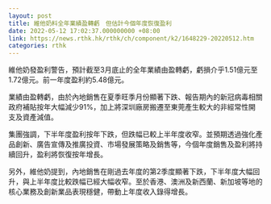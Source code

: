 ```yaml
---
layout: post
title: 維他奶料全年業績盈轉虧　但估計今個年度恢復盈利
date: 2022-05-12 17:02:37.000000000 +08:00
link: https://news.rthk.hk/rthk/ch/component/k2/1648229-20220512.htm
categories: rthk
---
```


維他奶發盈利警告，預計截至3月底止的全年業績由盈轉虧，虧損介乎1.51億元至1.72億元。前一年度盈利約5.48億元。

業績由盈轉虧，由於內地銷售在夏季旺季月份顯著下跌、報告期內的新冠病毒相關政府補貼按年大幅減少91%，加上將深圳廠房搬遷至東莞產生較大的非經常性開支及資產減值。

集團強調，下半年度盈利按年下跌，但跌幅已較上半年度收窄。並預期透過強化產品創新、廣告宣傳及推廣投資、市場發展策略及銷售等，今個年度銷售及盈利將持續回升，盈利將恢復按年增長。

另外，維他奶提到，內地銷售在剛過去年度的第2季度顯著下跌，下半年度大幅回升，與上半年度比較跌幅已經大幅收窄。至於香港、澳洲及新西蘭、新加坡等地的核心業務及創新業品表現穩健，帶動上年度收入錄得增長。
